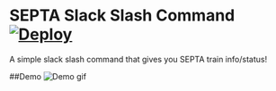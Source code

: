 # SEPTA Slack Slash Command  [![Deploy](https://www.herokucdn.com/deploy/button.svg)](https://heroku.com/deploy)
A simple slack slash command that gives you SEPTA train info/status!

##Demo
![Demo gif](https://i.imgur.com/et493Sz.gif)





